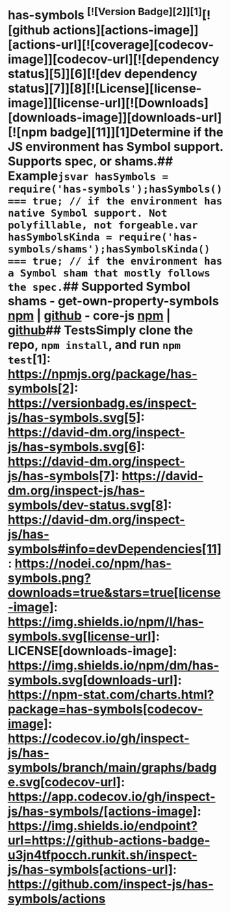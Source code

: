 # has-symbols <sup>[![Version Badge][2]][1]</sup>[![github actions][actions-image]][actions-url][![coverage][codecov-image]][codecov-url][![dependency status][5]][6][![dev dependency status][7]][8][![License][license-image]][license-url][![Downloads][downloads-image]][downloads-url][![npm badge][11]][1]Determine if the JS environment has Symbol support. Supports spec, or shams.## Example```jsvar hasSymbols = require('has-symbols');hasSymbols() === true; // if the environment has native Symbol support. Not polyfillable, not forgeable.var hasSymbolsKinda = require('has-symbols/shams');hasSymbolsKinda() === true; // if the environment has a Symbol sham that mostly follows the spec.```## Supported Symbol shams - get-own-property-symbols [npm](https://www.npmjs.com/package/get-own-property-symbols) | [github](https://github.com/WebReflection/get-own-property-symbols) - core-js [npm](https://www.npmjs.com/package/core-js) | [github](https://github.com/zloirock/core-js)## TestsSimply clone the repo, `npm install`, and run `npm test`[1]: https://npmjs.org/package/has-symbols[2]: https://versionbadg.es/inspect-js/has-symbols.svg[5]: https://david-dm.org/inspect-js/has-symbols.svg[6]: https://david-dm.org/inspect-js/has-symbols[7]: https://david-dm.org/inspect-js/has-symbols/dev-status.svg[8]: https://david-dm.org/inspect-js/has-symbols#info=devDependencies[11]: https://nodei.co/npm/has-symbols.png?downloads=true&stars=true[license-image]: https://img.shields.io/npm/l/has-symbols.svg[license-url]: LICENSE[downloads-image]: https://img.shields.io/npm/dm/has-symbols.svg[downloads-url]: https://npm-stat.com/charts.html?package=has-symbols[codecov-image]: https://codecov.io/gh/inspect-js/has-symbols/branch/main/graphs/badge.svg[codecov-url]: https://app.codecov.io/gh/inspect-js/has-symbols/[actions-image]: https://img.shields.io/endpoint?url=https://github-actions-badge-u3jn4tfpocch.runkit.sh/inspect-js/has-symbols[actions-url]: https://github.com/inspect-js/has-symbols/actions